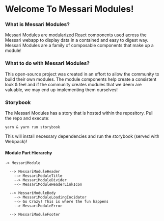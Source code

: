 # Welcome To Messari Modules!

### What is Messari Modules?

Messari Modules are modularized React components used across the Messari webapp to display data in a contained and easy to digest way. Messari Modules are a family of composable components that make up a module!

### What to do with Messari Modules?

This open-source project was created in an effort to allow the community to build their own modules. The module components help create a consistent look & feel and if the community creates modules that we deem are valuable, we may end up implementing them ourselves!

### Storybook

The Messari Modules has a story that is hosted within the repository. Pull the repo and execute:

```
yarn & yarn run storybook
```

This will install necessary dependencies and run the storybook (served with Webpack)!

#### Module Part Hierarchy

```
-> MessariModule

  --> MessariModuleHeader
    --> MessariModuleTitle
    --> MessariModuleDivider
    --> MessariModuleHeaderLinkIcon

  --> MessariModuleBody
    --> MessariModuleLoadingIncidator
    --> Go Crazy! This is where the fun happens
    --> MessariModuleError

  --> MessariModuleFooter
```
